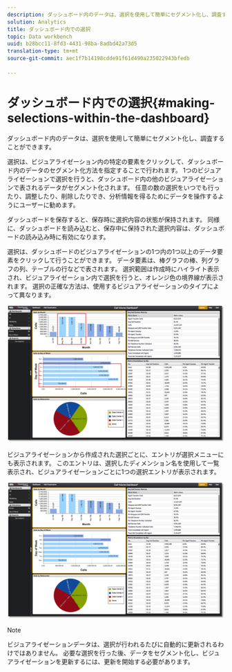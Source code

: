 ```yaml
---
description: ダッシュボード内のデータは、選択を使用して簡単にセグメント化し、調査することができます。
solution: Analytics
title: ダッシュボード内での選択
topic: Data workbench
uuid: b28bcc11-8fd3-4431-98ba-8adbd42a73d5
translation-type: tm+mt
source-git-commit: aec1f7b14198cdde91f61d490a235022943bfedb

---
```



# ダッシュボード内での選択{#making-selections-within-the-dashboard}

ダッシュボード内のデータは、選択を使用して簡単にセグメント化し、調査することができます。

選択は、ビジュアライゼーション内の特定の要素をクリックして、ダッシュボード内のデータのセグメント化方法を指定することで行われます。 1つのビジュアライゼーションで選択を行うと、ダッシュボード内の他のビジュアライゼーションで表されるデータがセグメント化されます。 任意の数の選択をいつでも行ったり、調整したり、削除したりでき、分析情報を得るためにデータを操作するようにユーザーに勧めます。

ダッシュボードを保存すると、保存時に選択内容の状態が保持されます。 同様に、ダッシュボードを読み込むと、保存中に保持された選択内容は、ダッシュボードの読み込み時に有効になります。

選択は、ダッシュボードのビジュアライゼーションの1つ内の1つ以上のデータ要素をクリックして行うことができます。 データ要素は、棒グラフの棒、列グラフの列、テーブルの行などで表されます。 選択範囲は作成時にハイライト表示され、ビジュアライゼーション内で選択を行うと、オレンジ色の境界線が表示されます。 選択の正確な方法は、使用するビジュアライゼーションのタイプによって異なります。

![](assets/selection_make.png)

ビジュアライゼーションから作成された選択ごとに、エントリが選択メニューにも表示されます。 このエントリは、選択したディメンション名を使用して一覧表示され、ビジュアライゼーションごとに1つの選択エントリが表示されます。

![](assets/selection_menu.png)

>[!NOTE]
>
>ビジュアライゼーションデータは、選択が行われるたびに自動的に更新されるわけではありません。 必要な選択を行った後、データをセグメント化し、ビジュアライゼーションを更新するには、更新を開始する必要があります。

